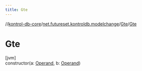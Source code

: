 ```yaml
---
title: Gte
---
```

//[kontrol-db-core](../../../index.html)/[net.futureset.kontroldb.modelchange](../index.html)/[Gte](index.html)/[Gte](-gte.html)



# Gte



[jvm]\
constructor(a: [Operand](../-operand/index.html), b: [Operand](../-operand/index.html))




